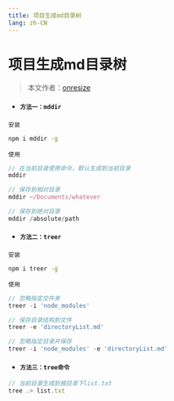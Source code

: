 ```yaml
---
title: 项目生成md目录树
lang: zh-CN
---
```

# 项目生成md目录树
>
> 本文作者：[onresize](https://github.com/onresize)
>

- #### `方法一：mddir`

`安装`

```bash
npm i mddir -g
```

`使用`

```js
// 在当前目录使用命令，默认生成到当前目录
mddir

// 保存到相对目录
mddir ~/Documents/whatever

// 保存到绝对目录
mddir /absolute/path
```

- #### `方法二：treer`

`安装`

```bash
npm i treer -g
```

`使用`

```js
// 忽略指定文件夹
treer -i 'node_modules'

// 保存目录结构到文件
treer -e 'directoryList.md'

// 忽略指定目录并保存
treer -i 'node_modules' -e 'directoryList.md'
```

- #### `方法三：tree命令`

```js
// 当前目录生成到根目录下list.txt
tree .> list.txt
```


